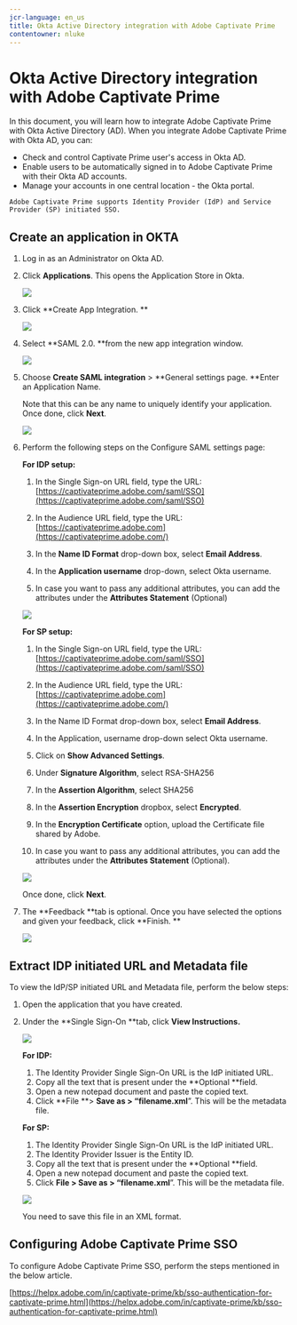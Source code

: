 ```yaml
---
jcr-language: en_us
title: Okta Active Directory integration with Adobe Captivate Prime
contentowner: nluke
---
```



# Okta Active Directory integration with Adobe Captivate Prime

In this document, you will learn how to integrate Adobe Captivate Prime with Okta Active Directory (AD). When you integrate Adobe Captivate Prime with Okta AD, you can:

* Check and control Captivate Prime user's access in Okta AD.
* Enable users to be automatically signed in to Adobe Captivate Prime with their Okta AD accounts. 
* Manage your accounts in one central location - the Okta portal.

`Adobe Captivate Prime supports Identity Provider (IdP) and Service Provider (SP) initiated SSO.`

## Create an application in OKTA

1. Log in as an Administrator on Okta AD.
1. Click **Applications**. This opens the Application Store in Okta.

   ![](assets/cp-application-store.png)

1. Click **Create App Integration. ** 

   ![](assets/cp-app-integrations.png)

1. Select **SAML 2.0. **from the new app integration window. 

   ![](assets/cp-saml2.0.png)

1. Choose **Create SAML integration** > **General settings page. **Enter an Application Name.

   Note that this can be any name to uniquely identify your application. Once done, click **Next**.

   ![](assets/cp-saml-integration.png)

1. Perform the following steps on the Configure SAML settings page:

   **For IDP setup:**

   1. In the Single Sign-on URL field, type the URL: [https://captivateprime.adobe.com/saml/SSO](https://captivateprime.adobe.com/saml/SSO)
   1. In the Audience URL field, type the URL: [https://captivateprime.adobe.com](https://captivateprime.adobe.com/)
   1. In the **Name ID Format** drop-down box, select **Email Address**. 
   
   1. In the **Application username** drop-down, select Okta username.
   1. In case you want to pass any additional attributes, you can add the attributes under the **Attributes Statement** (Optional)

       

   ![](assets/cp-saml-integration-step1.png)

   **For SP setup:**

   1. In the Single Sign-on URL field, type the URL: [https://captivateprime.adobe.com/saml/SSO](https://captivateprime.adobe.com/saml/SSO)
   1. In the Audience URL field, type the URL: [https://captivateprime.adobe.com](https://captivateprime.adobe.com/)
   1. In the Name ID Format drop-down box, select **Email Address**.
   1. In the Application, username drop-down select Okta username.
   1. Click on **Show Advanced Settings**.
   1. Under **Signature Algorithm**, select RSA-SHA256
   1. In the **Assertion Algorithm**, select SHA256
   1. In the **Assertion Encryption** dropbox, select **Encrypted**.
   
   1. In the **Encryption Certificate** option, upload the Certificate file shared by Adobe.
   1. In case you want to pass any additional attributes, you can add the attributes under the **Attributes Statement** (Optional).

   ![](assets/cp-saml-integration-step2.png)

   Once done, click **Next**.

1. The **Feedback **tab is optional. Once you have selected the options and given your feedback, click **Finish. **

   ![](assets/cp-saml-integration-step3.png)

## Extract IDP initiated URL and Metadata file

To view the IdP/SP initiated URL and Metadata file, perform the below steps:

1. Open the application that you have created.
1. Under the **Single Sign-On **tab, click **View Instructions.**

   ![](assets/cp-prime-sso.png)

   **For IDP:** 

   1. The Identity Provider Single Sign-On URL is the IdP initiated URL.
   1. Copy all the text that is present under the **Optional **field. 
   1. Open a new notepad document and paste the copied text. 
   1. Click **File **> **Save as **> “filename**.xml**”. This will be the metadata file.

   **For SP:**

   1. The Identity Provider Single Sign-On URL is the IdP initiated URL.
   1. The Identity Provider Issuer is the Entity ID.
   1. Copy all the text that is present under the **Optional **field. 
   1. Open a new notepad document and paste the copied text. 
   1. Click **File **> **Save as** > “filename**.xml**”. This will be the metadata file.

   ![](assets/cp-saml-integration-step4.png)

   You need to save this file in an XML format.

## Configuring Adobe Captivate Prime SSO

To configure Adobe Captivate Prime SSO, perform the steps mentioned in the below article.

[https://helpx.adobe.com/in/captivate-prime/kb/sso-authentication-for-captivate-prime.html](https://helpx.adobe.com/in/captivate-prime/kb/sso-authentication-for-captivate-prime.html)
